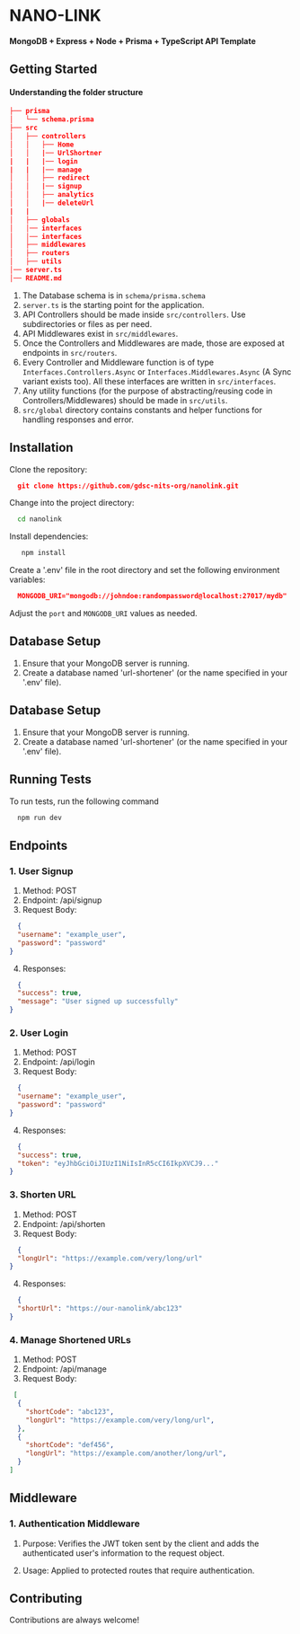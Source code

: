 # NANO-LINK

#### MongoDB + Express + Node + Prisma + TypeScript API Template


## Getting Started

#### Understanding the folder structure
```json
├── prisma
│   └── schema.prisma
├── src
│   ├── controllers
│   │   ├── Home
│   │   |── UrlShortner
|   |   |── login
|   |   |── manage
│   │   ├── redirect
│   │   |── signup
│   │   ├── analytics
│   │   |── deleteUrl
|   |
│   ├── globals
│   │── interfaces 
│   │── interfaces   
│   ├── middlewares
│   ├── routers
│   ├── utils
│── server.ts
│── README.md
```

1. The Database schema is in `schema/prisma.schema`
2. `server.ts` is the starting point for the application.
3. API Controllers should be made inside `src/controllers`. Use subdirectories or files as per need.
4. API Middlewares exist in `src/middlewares`.
5. Once the Controllers and Middlewares are made, those are exposed at endpoints in `src/routers`.
6. Every Controller and Middleware function is of type `Interfaces.Controllers.Async` or `Interfaces.Middlewares.Async` (A Sync variant exists too). All these interfaces are written in `src/interfaces`.
7. Any utility functions (for the purpose of abstracting/reusing code in Controllers/Middlewares) should be made in `src/utils`.
8. `src/global` directory contains constants and helper functions for handling responses and error.




## Installation

Clone the repository:
```json
  git clone https://github.com/gdsc-nits-org/nanolink.git
```

Change into the project directory:
```bash
  cd nanolink

```
Install dependencies:
```bash
   npm install

```

Create a '.env' file in the root directory and set the following environment variables:
```json
  MONGODB_URI="mongodb://johndoe:randompassword@localhost:27017/mydb"

```
Adjust the `port` and `MONGODB_URI` values as needed.



##  Database Setup

1. Ensure that your MongoDB server is running.
2. Create a database named 'url-shortener' (or the name specified in your '.env' file).
##  Database Setup

1. Ensure that your MongoDB server is running.
2. Create a database named 'url-shortener' (or the name specified in your '.env' file).
## Running Tests

To run tests, run the following command

```bash
  npm run dev
```


## Endpoints

### 1.  User Signup
1. Method: POST
2. Endpoint: /api/signup
3. Request Body:


```json
  {
  "username": "example_user",
  "password": "password"
}

```
4. Responses:

```json
  {
  "success": true,
  "message": "User signed up successfully"
}


```
### 2. User Login
1. Method: POST
2. Endpoint: /api/login
3. Request Body:


```json
  {
  "username": "example_user",
  "password": "password"
}

```
4. Responses:

```json
  {
  "success": true,
  "token": "eyJhbGciOiJIUzI1NiIsInR5cCI6IkpXVCJ9..."
}


```
### 3. Shorten URL
1. Method: POST
2. Endpoint: /api/shorten
3. Request Body:


```json
  {
  "longUrl": "https://example.com/very/long/url"
}

```
4. Responses:

```json
  {
  "shortUrl": "https://our-nanolink/abc123"
}

```
### 4. Manage Shortened URLs
1. Method: POST
2. Endpoint: /api/manage
3. Request Body:


```json
 [
  {
    "shortCode": "abc123",
    "longUrl": "https://example.com/very/long/url",
  },
  {
    "shortCode": "def456",
    "longUrl": "https://example.com/another/long/url",
  }
]

```

## Middleware
### 1. Authentication Middleware

1. Purpose: Verifies the JWT token sent by the client and adds the authenticated user's information to the request object.

2. Usage: Applied to protected routes that require authentication.

## Contributing

Contributions are always welcome!
